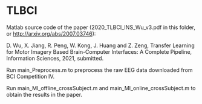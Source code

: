 # TLBCI
Matlab source code of the paper (2020_TLBCI_INS_Wu_v3.pdf in this folder, or http://arxiv.org/abs/2007.03746):

D. Wu, X. Jiang, R. Peng, W. Kong, J. Huang and Z. Zeng, Transfer Learning for Motor Imagery Based Brain-Computer Interfaces: A Complete Pipeline, Information Sciences, 2021, submitted.

Run main_Preprocess.m to preprocess the raw EEG data downloaded from BCI Competition IV.

Run main_MI_offline_crossSubject.m and main_MI_online_crossSubject.m to obtain the results in the paper.
